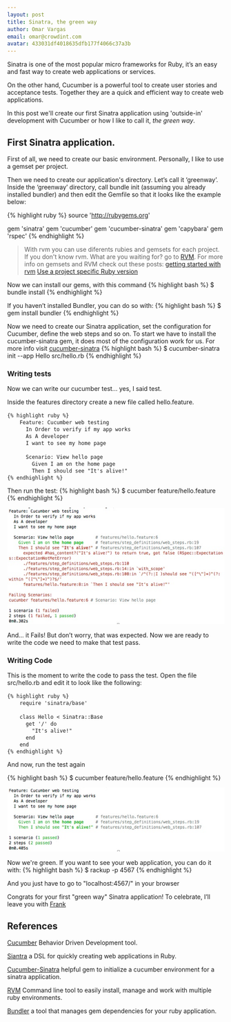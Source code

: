 ```yaml
---
layout: post
title: Sinatra, the green way
author: Omar Vargas
email: omar@crowdint.com
avatar: 433031df4018635dfb177f4066c37a3b
---
```


Sinatra is one of the most popular micro frameworks for Ruby, it’s an easy and fast way to create web applications or services.

On the other hand, Cucumber is a powerful tool to create user stories and acceptance tests.
Together they are a quick and efficient way to create web applications.

In this post we'll create our first Sinatra application using 'outside-in' development with
Cucumber or how I like to call it, *the green way*.

## First Sinatra application.

First of all, we need to create our basic environment. Personally, I like to use a gemset per project.

Then we need to create our application's directory. Let’s call it ‘greenway’. Inside the ‘greenway’ directory,
call bundle init (assuming you already installed bundler) and then edit the Gemfile so that it looks
like the example below:

{% highlight ruby %}
  source 'http://rubygems.org'

  gem 'sinatra'
  gem 'cucumber'
  gem 'cucumber-sinatra'
  gem 'capybara'
  gem 'rspec'
{% endhighlight %}

> With rvm you can use diferents rubies and gemsets for each project. If you don't know rvm. What are you waiting for?
go to [RVM](http://rvm.beginrescueend.com/).
For more info on gemsets and RVM check out these posts: [getting started with rvm](http://blog.crowdint.com/2010/07/28/getting-started-with-rvm.html) [Use a project specific Ruby version](http://blog.crowdint.com/2010/08/17/use-a-project-specific-ruby-version-rvm.html)

Now we can install our gems, with this command
{% highlight bash %}
  $ bundle install
{% endhighlight %}

If you haven’t installed Bundler, you can do so with:
{% highlight bash %}
  $ gem install bundler
{% endhighlight %}

Now we need to create our Sinatra application, set the configuration for Cucumber, define the web steps and so on.
To start we have to install the cucumber-sinatra gem, it does most of the configuration work for us.
For more info visit [cucumber-sinatra](https://github.com/bernd/cucumber-sinatra)
{% highlight bash %}
  $ cucumber-sinatra init --app Hello src/hello.rb
{% endhighlight %}

### Writing tests

Now we can write our cucumber test... yes, I said test.

Inside the features directory create a new file called hello.feature.

    {% highlight ruby %}
        Feature: Cucumber web testing
          In Order to verify if my app works
          As A developer
          I want to see my home page

          Scenario: View hello page
            Given I am on the home page
            Then I should see "It's alive!"
    {% endhighlight %}

Then run the test:
{% highlight bash %}
  $ cucumber feature/hello.feature
{% endhighlight %}

![Red tests](/images/sinatra_green_way/sinatra_red_tests.jpg)

And... it Fails! But don’t worry, that was expected. Now we are ready to write the code we need to make that test pass.

### Writing Code

This is the moment to write the code to pass the test. Open the file src/hello.rb and edit it to look like the following:

    {% highlight ruby %}
        require 'sinatra/base'

        class Hello < Sinatra::Base
          get '/' do
            "It's alive!"
          end
        end
    {% endhighlight %}

And now, run the test again

{% highlight bash %}
  $ cucumber feature/hello.feature
{% endhighlight %}

![Green tests](/images/sinatra_green_way/sinatra_green_tests.jpg)

Now we're green. If you want to see your web application, you can do it with:
{% highlight bash %}
  $ rackup -p 4567
{% endhighlight %}

And you just have to go to "localhost:4567/" in your browser

Congrats for your first "green way" Sinatra application! To celebrate, I’ll leave you with [Frank](http://www.youtube.com/watch?v=Aht9hcDFyVw)

## References
[Cucumber](http://cukes.info/) Behavior Driven Development tool.

[Siantra](http://www.sinatrarb.com/) a DSL for quickly creating web applications in Ruby.

[Cucumber-Sinatra](https://github.com/bernd/cucumber-sinatra) helpful gem to initialize a cucumber environment for a sinatra application.

[RVM](http://rvm.beginrescueend.com/) Command line tool to easily install, manage and work with multiple ruby environments.

[Bundler](http://gembundler.com/) a tool that manages gem dependencies for your ruby application.
